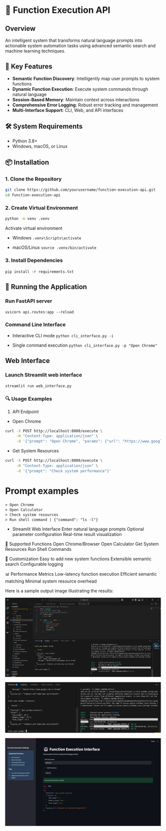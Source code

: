 # 🤖 Function Execution API

## Overview
An intelligent system that transforms natural language prompts into actionable system automation tasks using advanced semantic search and machine learning techniques.

## 🌟 Key Features
- **Semantic Function Discovery**: Intelligently map user prompts to system functions
- **Dynamic Function Execution**: Execute system commands through natural language
- **Session-Based Memory**: Maintain context across interactions
- **Comprehensive Error Logging**: Robust error tracking and management
- **Multi-Interface Support**: CLI, Web, and API interfaces

## 🛠 System Requirements
- Python 3.8+
- Windows, macOS, or Linux

## 📦 Installation

### 1. Clone the Repository
```bash
git clone https://github.com/yourusername/function-execution-api.git
cd function-execution-api

``` 
### 2. Create Virtual Environment
```bash
python -m venv .venv
```
Activate virtual environment
- Windows ```.venv\Scripts\activate ```

- macOS/Linux ```source .venv/bin/activate```

### 3. Install Dependencies
```pip install -r requirements.txt```


## 🚀 Running the Application
### Run FastAPI server
```uvicorn api.routes:app --reload```

### Command Line Interface
- Interactive CLI mode
```python cli_interface.py -i ```

- Single command execution
```python cli_interface.py -p "Open Chrome" ```


## Web Interface
### Launch Streamlit web interface
```streamlit run web_interface.py```


### 🔍 Usage Examples
1. API Endpoint

- Open Chrome
``` bash
curl -X POST http://localhost:8000/execute \
     -H "Content-Type: application/json" \
     -d '{"prompt": "Open Chrome", "params": {"url": "https://www.google.com"}}'
```

- Get System Resources
```bash
curl -X POST http://localhost:8000/execute \
     -H "Content-Type: application/json" \
     -d '{"prompt": "Check system performance"}'
```


# Prompt examples
```
> Open Chrome
> Open Calculator
> Check system resources
> Run shell command | {"command": "ls -l"}
```

- Streamlit Web Interface
Enter natural language prompts
Optional parameter configuration
Real-time result visualization

🧩 Supported Functions
Open Chrome/Browser
Open Calculator
Get System Resources
Run Shell Commands

🔧 Customization
Easy to add new system functions
Extensible semantic search
Configurable logging

📊 Performance Metrics
Low-latency function execution
Efficient semantic matching
Minimal system resource overhead


Here is a sample output image illustrating the results:

![Sample Results](results/1.png)

![Sample Results](results/2.png)

![Sample Results](results/output.jpeg)
